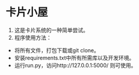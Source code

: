# 卡片小屋

1. 这是卡片系统的一种简单尝试。
2. 程序使用方法：
- 将所有文件，打包下载或git clone。
- 安装requirements.txt中所有所需库以及开发环境。
- 运行run.py，访问http://127.0.0.1:5000/  则可使用。
